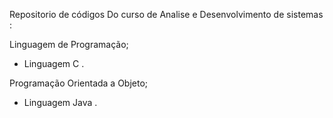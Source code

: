 Repositorio de códigos Do curso de 
Analise e Desenvolvimento de sistemas :

Linguagem de Programação;

 * Linguagem C .

Programação Orientada a Objeto;

 * Linguagem Java .
